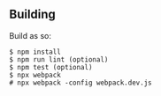 ## Building
Build as so:

```
$ npm install
$ npm run lint (optional)
$ npm test (optional)
$ npx webpack
# npx webpack -config webpack.dev.js
```
